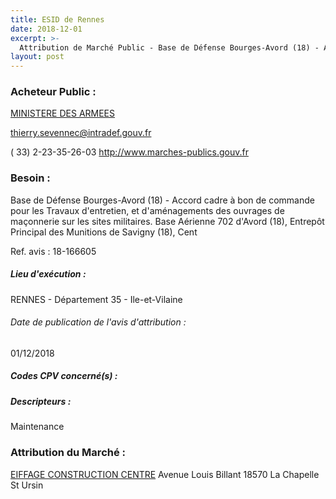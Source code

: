 ```yaml
---
title: ESID de Rennes
date: 2018-12-01
excerpt: >-
  Attribution de Marché Public - Base de Défense Bourges-Avord (18) - Accord cadre à bon de commande pour les Travaux d'entretien, et d'aménagements des ouvrages de maçonnerie sur les sites militaires.
layout: post
---
```


### Acheteur Public : 
<a href="/acheteur-32/siren-110090016"> MINISTERE DES ARMEES</a><br/>



thierry.sevennec@intradef.gouv.fr

( 33) 2-23-35-26-03
http://www.marches-publics.gouv.fr
### Besoin :

Base de Défense Bourges-Avord (18) - Accord cadre à bon de commande pour les Travaux d'entretien, et d'aménagements des ouvrages de maçonnerie sur les sites militaires. Base Aérienne 702 d'Avord (18), Entrepôt Principal des Munitions de Savigny (18), Cent

Ref. avis : 18-166605


##### Lieu d'exécution :

RENNES - Département 35 - Ile-et-Vilaine

###### Date de publication de l'avis d'attribution : 
01/12/2018

##### Codes CPV concerné(s) :

##### Descripteurs :
Maintenance <br/>

### Attribution du Marché :
<a href="/entreprise-258/siren-391905486"> EIFFAGE CONSTRUCTION CENTRE</a>    Avenue Louis Billant 18570 La Chapelle St Ursin <br/>

